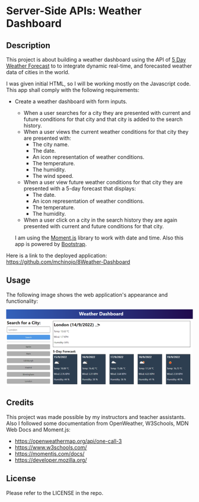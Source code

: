 # Server-Side APIs: Weather Dashboard

## Description

This project is about building a weather dashboard using the API of [5 Day Weather Forecast](https://openweathermap.org/forecast5) to to integrate dynamic real-time, and forecasted weather data of cities in the world.

I was given initial HTML, so I will be working mostly on the Javascript code. This app shall comply with the following requirements:

* Create a weather dashboard with form inputs.
  * When a user searches for a city they are presented with current and future conditions for that city and that city is added to the search history.
  * When a user views the current weather conditions for that city they are presented with:
    * The city name.
    * The date.
    * An icon representation of weather conditions.
    * The temperature.
    * The humidity.
    * The wind speed.
  * When a user view future weather conditions for that city they are presented with a 5-day forecast that displays:
    * The date.
    * An icon representation of weather conditions.
    * The temperature.
    * The humidity.
  * When a user click on a city in the search history they are again presented with current and future conditions for that city.

  I am using the [Moment.js](https://momentjs.com/) library to work with date and time. Also this app is powered by [Bootstrap](https://getbootstrap.com/docs/4.3/getting-started/introduction/).

Here is a link to the deployed application: https://github.com/mchinojo/8Weather-Dashboard

## Usage

The following image shows the web application's appearance and functionality:

![The weather app includes a search option, a list of cities, and a five-day forecast and current weather conditions for London.](/assets/10-server-side-apis-challenge-demo.png)

## Credits

This project was made possible by my instructors and teacher assistants. Also I followed some documentation from OpenWeather, W3Schools, MDN Web Docs and Moment.js:

* https://openweathermap.org/api/one-call-3
* https://www.w3schools.com/
* https://momentjs.com/docs/
* https://developer.mozilla.org/

## License

Please refer to the LICENSE in the repo.